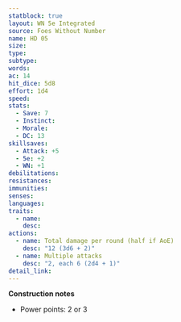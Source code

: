 ```yaml
---
statblock: true
layout: WN 5e Integrated
source: Foes Without Number
name: HD 05
size: 
type: 
subtype: 
words: 
ac: 14
hit_dice: 5d8
effort: 1d4
speed: 
stats:
  - Save: 7
  - Instinct: 
  - Morale:
  - DC: 13
skillsaves:
  - Attack: +5
  - 5e: +2
  - WN: +1
debilitations: 
resistances:
immunities:
senses:
languages: 
traits:
  - name: 
    desc: 
actions:
  - name: Total damage per round (half if AoE)
    desc: "12 (3d6 + 2)"
  - name: Multiple attacks
    desc: "2, each 6 (2d4 + 1)"
detail_link: 
---
```


**Construction notes**
- Power points: 2 or 3
